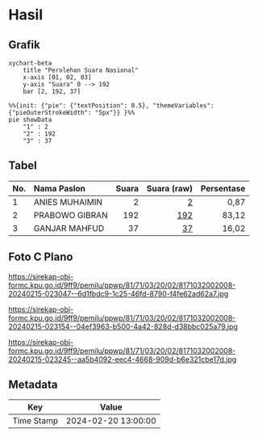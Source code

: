 # Hasil

## Grafik

```mermaid
xychart-beta
    title "Perolehan Suara Nasional"
    x-axis [01, 02, 03]
    y-axis "Suara" 0 --> 192
    bar [2, 192, 37]
```

```mermaid
%%{init: {"pie": {"textPosition": 0.5}, "themeVariables": {"pieOuterStrokeWidth": "5px"}} }%%
pie showData
    "1" : 2
    "2" : 192
    "3" : 37
```

## Tabel

| No. | Nama Paslon    | Suara | Suara (raw) | Persentase |
|:--- |:-------------- | -----:| -----------:| ----------:|
| 1   | ANIES MUHAIMIN | 2     | [2][p-1]    | 0,87       |
| 2   | PRABOWO GIBRAN | 192   | [192][p-2]  | 83,12      |
| 3   | GANJAR MAHFUD  | 37    | [37][p-3]   | 16,02      |


[p-1]: https://github.com/gigit-pemilu/pemilu-2024/blob/main/pilpres/hitung-suara/sub/81-maluku/sub/71-kota-ambon/sub/03-baguala/sub/2002-halong/sub/008-tps/sub/paslon-1.txt
[p-2]: https://github.com/gigit-pemilu/pemilu-2024/blob/main/pilpres/hitung-suara/sub/81-maluku/sub/71-kota-ambon/sub/03-baguala/sub/2002-halong/sub/008-tps/sub/paslon-2.txt
[p-3]: https://github.com/gigit-pemilu/pemilu-2024/blob/main/pilpres/hitung-suara/sub/81-maluku/sub/71-kota-ambon/sub/03-baguala/sub/2002-halong/sub/008-tps/sub/paslon-3.txt

## Foto C Plano

https://sirekap-obj-formc.kpu.go.id/9ff9/pemilu/ppwp/81/71/03/20/02/8171032002008-20240215-023047--6d1fbdc9-1c25-46fd-8790-f4fe62ad62a7.jpg

https://sirekap-obj-formc.kpu.go.id/9ff9/pemilu/ppwp/81/71/03/20/02/8171032002008-20240215-023154--04ef3963-b500-4a42-828d-d38bbc025a79.jpg

https://sirekap-obj-formc.kpu.go.id/9ff9/pemilu/ppwp/81/71/03/20/02/8171032002008-20240215-023245--aa5b4092-eec4-4668-909d-b6e321cbe17d.jpg


## Metadata

| Key        | Value               |
| ---------- | ------------------- |
| Time Stamp | 2024-02-20 13:00:00 |




